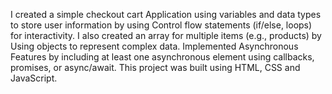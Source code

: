 I created a simple checkout cart Application using variables and data types to store user information by using Control flow statements (if/else, loops) for interactivity.
I also created an array for multiple items (e.g., products) by Using objects to represent complex data.
Implemented Asynchronous Features by including at least one asynchronous element using callbacks, promises, or async/await.
This project was built using HTML, CSS and JavaScript.
